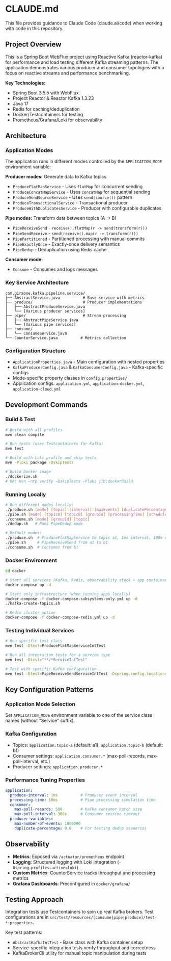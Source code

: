 # CLAUDE.md

This file provides guidance to Claude Code (claude.ai/code) when working with code in this repository.

## Project Overview

This is a Spring Boot WebFlux project using Reactive Kafka (reactor-kafka) for performance and load testing different Kafka streaming patterns. The application demonstrates various producer and consumer topologies with a focus on reactive streams and performance benchmarking.

**Key Technologies:**
- Spring Boot 3.5.5 with WebFlux
- Project Reactor & Reactor Kafka 1.3.23
- Java 17
- Redis for caching/deduplication
- Docker/Testcontainers for testing
- Prometheus/Grafana/Loki for observability

## Architecture

### Application Modes
The application runs in different modes controlled by the `APPLICATION_MODE` environment variable:

**Producer modes:** Generate data to Kafka topics
- `ProduceFlatMapService` - Uses `flatMap` for concurrent sending
- `ProduceConcatMapService` - Uses `concatMap` for sequential sending
- `ProduceSendSourceService` - Uses `send(source())` pattern
- `ProduceTransactionalService` - Transactional producer
- `ProduceWithDuplicatesService` - Producer with configurable duplicates

**Pipe modes:** Transform data between topics (A → B)
- `PipeReceiveSend` - `receive().flatMap(r -> send(transform(r)))`
- `PipeSendReceive` - `send(receive().map(r -> transform(r)))`
- `PipePartitioned` - Partitioned processing with manual commits
- `PipeExactlyOnce` - Exactly-once delivery semantics
- `PipeDedup` - Deduplication using Redis cache

**Consumer mode:**
- `Consume` - Consumes and logs messages

### Key Service Architecture
```
com.giraone.kafka.pipeline.service/
├── AbstractService.java          # Base service with metrics
├── produce/                      # Producer implementations
│   ├── AbstractProduceService.java
│   └── [Various producer services]
├── pipe/                         # Stream processing
│   ├── AbstractPipeService.java
│   └── [Various pipe services]
├── consume/
│   └── ConsumeService.java
└── CounterService.java          # Metrics collection
```

### Configuration Structure
- `ApplicationProperties.java` - Main configuration with nested properties
- `KafkaProducerConfig.java` & `KafkaConsumerConfig.java` - Kafka-specific configs
- Mode-specific property classes in `config.properties/`
- Application configs: `application.yml`, `application-docker.yml`, `application-cloud.yml`

## Development Commands

### Build & Test
```bash
# Build with all profiles
mvn clean compile

# Run tests (uses Testcontainers for Kafka)
mvn test

# Build with Loki profile and skip tests
mvn -Ploki package -DskipTests

# Build Docker image
./dockerize.sh
# OR: mvn -ntp verify -DskipTests -Ploki jib:dockerBuild
```

### Running Locally
```bash
# Run different modes locally:
./produce.sh [mode] [topic] [interval] [maxEvents] [duplicatePercentage]
./pipe.sh [mode] [topicA] [topicB] [groupId] [processingTime] [schedulerType] [maxPollRecords] [maxPollInterval]
./consume.sh [mode] [groupId] [topic]
./dedup.sh   # Runs PipeDedup mode

# Default modes:
./produce.sh  # ProduceFlatMapService to topic a1, 1ms interval, 100k events
./pipe.sh     # PipeReceiveSend from a1 to b1
./consume.sh  # Consumes from b1
```

### Docker Environment
```bash
cd docker

# Start all services (Kafka, Redis, observability stack + app containers)
docker-compose up -d

# Start only infrastructure (when running apps locally)
docker-compose -f docker-compose-subsystems-only.yml up -d
./kafka-create-topics.sh

# Redis cluster option
docker-compose -f docker-compose-redis.yml up -d
```

### Testing Individual Services
```bash
# Run specific test class
mvn test -Dtest=ProduceFlatMapServiceIntTest

# Run all integration tests for a service type
mvn test -Dtest="**/*ServiceIntTest"

# Test with specific Kafka configuration
mvn test -Dtest=PipeReceiveSendServiceIntTest -Dspring.config.location=src/test/resources/pipe/test-pipe-receive-send.properties
```

## Key Configuration Patterns

### Application Mode Selection
Set `APPLICATION_MODE` environment variable to one of the service class names (without "Service" suffix).

### Kafka Configuration
- Topics: `application.topic-a` (default: a1), `application.topic-b` (default: b1)
- Consumer settings: `application.consumer.*` (max-poll-records, max-poll-interval, etc.)
- Producer settings: `application.producer.*`

### Performance Tuning Properties
```yaml
application:
  produce-interval: 1ms          # Producer event interval
  processing-time: 10ms          # Pipe processing simulation time
  consumer:
    max-poll-records: 500        # Kafka consumer batch size
    max-poll-interval: 300s      # Consumer session timeout
  producer-variables:
    max-number-of-events: 1000000
    duplicate-percentage: 0.0    # For testing dedup scenarios
```

## Observability

- **Metrics**: Exposed via `/actuator/prometheus` endpoint
- **Logging**: Structured logging with Loki integration (`-Dspring.profiles.active=loki`)
- **Custom Metrics**: CounterService tracks throughput and processing metrics
- **Grafana Dashboards**: Preconfigured in `docker/grafana/`

## Testing Approach

Integration tests use Testcontainers to spin up real Kafka brokers. Test configurations are in `src/test/resources/[consume|pipe|produce]/test-*.properties`.

Key test patterns:
- `AbstractKafkaIntTest` - Base class with Kafka container setup
- Service-specific integration tests verify throughput and correctness
- KafkaBrokerCli utility for manual topic manipulation during tests